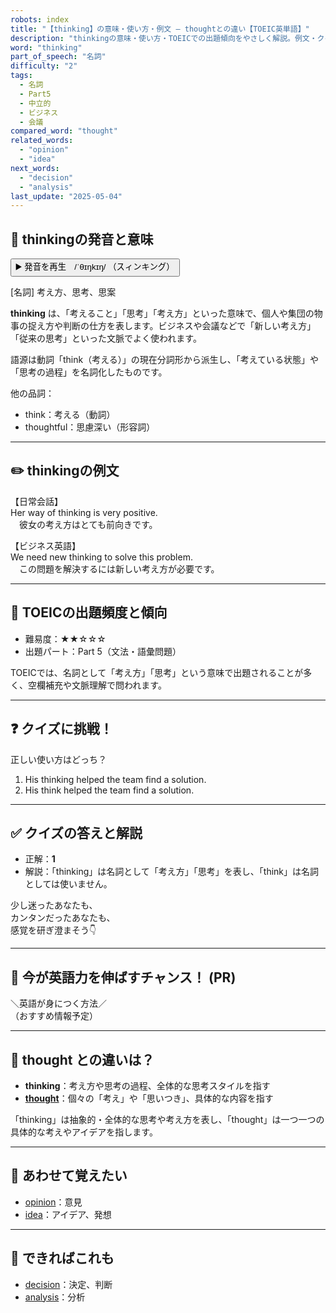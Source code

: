 ```yaml
---
robots: index
title: "【thinking】の意味・使い方・例文 ― thoughtとの違い【TOEIC英単語】"
description: "thinkingの意味・使い方・TOEICでの出題傾向をやさしく解説。例文・クイズ付きでthoughtとの違いもわかりやすく学べます。"
word: "thinking"
part_of_speech: "名詞"
difficulty: "2"
tags:
  - 名詞
  - Part5
  - 中立的
  - ビジネス
  - 会議
compared_word: "thought"
related_words:
  - "opinion"
  - "idea"
next_words:
  - "decision"
  - "analysis"
last_update: "2025-05-04"
---
```


## 🔰 thinkingの発音と意味

<button class="play-audio" onclick="playTTS('thinking')">
  <span class="play-audio-main">
    ▶️ 発音を再生　/ˈθɪŋkɪŋ/
  </span>
  <span class="play-audio-sub">
    （スィンキング）
  </span>
</button>

[名詞] 考え方、思考、思案

**thinking** は、「考えること」「思考」「考え方」といった意味で、個人や集団の物事の捉え方や判断の仕方を表します。ビジネスや会議などで「新しい考え方」「従来の思考」といった文脈でよく使われます。

語源は動詞「think（考える）」の現在分詞形から派生し、「考えている状態」や「思考の過程」を名詞化したものです。

他の品詞：  
- think：考える（動詞）
- thoughtful：思慮深い（形容詞）

---

## ✏️ thinkingの例文

【日常会話】  
Her way of thinking is very positive.  
　彼女の考え方はとても前向きです。

【ビジネス英語】  
We need new thinking to solve this problem.  
　この問題を解決するには新しい考え方が必要です。

---

## 🎯 TOEICの出題頻度と傾向

- 難易度：★★☆☆☆
- 出題パート：Part 5（文法・語彙問題）

TOEICでは、名詞として「考え方」「思考」という意味で出題されることが多く、空欄補充や文脈理解で問われます。

---

## ❓ クイズに挑戦！

正しい使い方はどっち？

1. His thinking helped the team find a solution.  
2. His think helped the team find a solution.

---

## ✅ クイズの答えと解説

- 正解：**1**
- 解説：「thinking」は名詞として「考え方」「思考」を表し、「think」は名詞としては使いません。

少し迷ったあなたも、  
カンタンだったあなたも、  
感覚を研ぎ澄まそう👇️

---

## 🚀 今が英語力を伸ばすチャンス！ (PR)

<div class="info-center">
＼英語が身につく方法／<br>  
（おすすめ情報予定）
</div>

---

## 🤔  thought との違いは？

- **thinking**：考え方や思考の過程、全体的な思考スタイルを指す
- **[thought](/word/thought)**：個々の「考え」や「思いつき」、具体的な内容を指す

「thinking」は抽象的・全体的な思考や考え方を表し、「thought」は一つ一つの具体的な考えやアイデアを指します。

---

## 🧩 あわせて覚えたい

- [opinion](/word/opinion)：意見
- [idea](/word/idea)：アイデア、発想

---

## 📖 できればこれも

- [decision](/word/decision)：決定、判断
- [analysis](/word/analysis)：分析

<!-- cvid: aid39_bid00 -->
